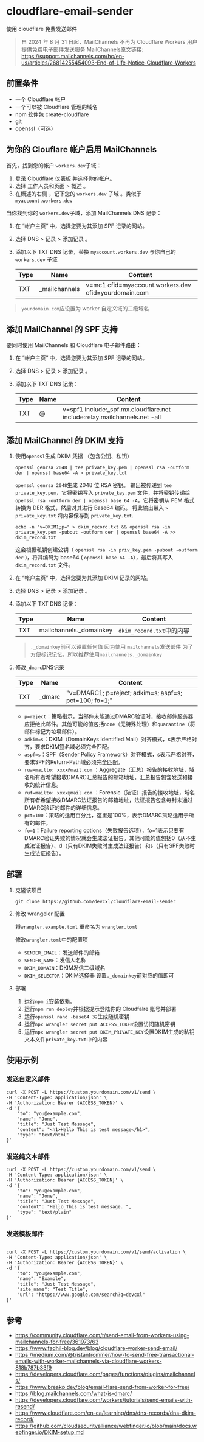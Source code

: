 # cloudflare-email-sender

使用 cloudflare 免费发送邮件
>自 2024 年 8 月 31 日起，MailChannels 不再为 Cloudflare Workers 用户提供免费电子邮件发送服务
> MailChannels原文链接: https://support.mailchannels.com/hc/en-us/articles/26814255454093-End-of-Life-Notice-Cloudflare-Workers


## 前置条件

- 一个 Cloudflare 帐户
- 一个可以被 Cloudflare 管理的域名
- npm 软件包 create-cloudflare
- git
- openssl（可选）

## 为你的 Clouflare 帐户启用 MailChannels

首先，找到您的帐户 `workers.dev`子域：

1. 登录 Cloudflare 仪表板 并选择你的帐户。
2. 选择 工作人员和页面 > 概述 。
3. 在概述的右侧 ，记下您的 `workers.dev` 子域 。类似于 `myaccount.workers.dev`

当你找到你的 `workers.dev`子域，添加 MailChannels DNS 记录：

1. 在 “帐户主页” 中，选择您要为其添加 SPF 记录的网站。
2. 选择 DNS > 记录 > 添加记录 。
3. 添加以下 TXT DNS 记录，替换 `myaccount.workers.dev` 与你自己的 `workers.dev` 子域

   | Type | Name           | Content                                              |
   | ---- | -------------- | ---------------------------------------------------- |
   | TXT  | \_mailchannels | v=mc1 cfid=myaccount.workers.dev cfid=yourdomain.com |

> `yourdomain.com`应设置为 worker 自定义域的二级域名

## 添加 MailChannel 的 SPF 支持

要同时使用 MailChannels 和 Cloudflare 电子邮件路由：

1. 在 “帐户主页” 中，选择您要为其添加 SPF 记录的网站。
2. 选择 DNS > 记录 > 添加记录 。
3. 添加以下 TXT DNS 记录：

   | Type | Name | Content                                                                    |
   | ---- | ---- | -------------------------------------------------------------------------- |
   | TXT  | @    | v=spf1 include:\_spf.mx.cloudflare.net include:relay.mailchannels.net -all |


## 添加 MailChannel 的 DKIM 支持

1. 使用`openssl`生成 DKIM 凭据 （包含公钥、私钥）

    ```shell
    openssl genrsa 2048 | tee private_key.pem | openssl rsa -outform der | openssl base64 -A > private_key.txt
    ```

    `openssl genrsa 2048`生成 2048 位 RSA 密钥。 输出被传递到 `tee private_key.pem`，它将密钥写入 `private_key.pem` 文件，并将密钥传递给 `openssl rsa -outform der | openssl base 64 -A`，它将密钥从 PEM 格式转换为 DER 格式，然后对其进行 Base64 编码。 将此输出带入 `> private_key.txt` 将内容保存到 `private_key.txt`. 

    ```shell
    echo -n "v=DKIM1;p=" > dkim_record.txt && openssl rsa -in private_key.pem -pubout -outform der | openssl base64 -A >> dkim_record.txt
    ```
    这会根据私钥创建公钥（ `openssl rsa -in priv_key.pem -pubout -outform der` )，将其编码为 base64 ( `openssl base 64 -A`），最后将其写入 `dkim_record.txt` 文件。 

1. 在 “帐户主页” 中，选择您要为其添加 DKIM 记录的网站。
2. 选择 DNS > 记录 > 添加记录 。
3. 添加以下 TXT DNS 记录：

   | Type | Name | Content                                                                    |
   | ---- | ---- | -------------------------------------------------------------------------- |
   | TXT  | mailchannels._domainkey    | `dkim_record.txt`中的内容 |

   >  `._domainkey`前可以设置任何值 因为使用 `mailchannels`发送邮件 为了方便标识记忆，所以推荐使用`mailchannels._domainkey`

4. 修改`_dmarc`DNS记录

   | Type | Name | Content                                                                    |
   | ---- | ---- | -------------------------------------------------------------------------- |
   | TXT  | _dmarc    | "v=DMARC1; p=reject; adkim=s; aspf=s; pct=100; fo=1;" |

   - `p=reject`：策略指示，当邮件未能通过DMARC验证时，接收邮件服务器应拒绝此邮件。其他可能的值包括`none`（无特殊处理）和`quarantine`（将邮件标记为垃圾邮件）。
   - `adkim=s`：DKIM（DomainKeys Identified Mail）对齐模式，s表示严格对齐，要求DKIM签名域必须完全匹配。
   - `aspf=s`：SPF（Sender Policy Framework）对齐模式，s表示严格对齐，要求SPF的Return-Path域必须完全匹配。
   - `rua=mailto: xxxx@mail.com`
：Aggregate（汇总）报告的接收地址，域名所有者希望接收DMARC汇总报告的邮箱地址，汇总报告包含发送和接收的统计信息。
   - `ruf=mailto: xxxx@mail.com`
：Forensic（法证）报告的接收地址，域名所有者希望接收DMARC法证报告的邮箱地址，法证报告包含每封未通过DMARC验证的邮件的详细信息。
   - `pct=100`：策略的适用百分比，这里是100%，表示DMARC策略适用于所有的邮件。
   - `fo=1`：Failure reporting options（失败报告选项），fo=1表示只要有DMARC验证失败的情况就会生成法证报告。其他可能的值包括0（从不生成法证报告）、d（只有DKIM失败时生成法证报告）和s（只有SPF失败时生成法证报告）。

## 部署

1. 克隆该项目

   `git clone https://github.com/devcxl/cloudflare-email-sender`

2. 修改 wrangeler 配置

   将`wrangler.example.toml` 重命名为 `wrangler.toml`

   修改`wrangler.toml`中的配置项
   - `SENDER_EMAIL`：发送邮件的邮箱
   - `SENDER_NAME`：发信人名称
   - `DKIM_DOMAIN`：DKIM发信二级域名
   - `DKIM_SELECTOR`：DKIM选择器 设置`._domainkey`前对应的值即可


3. 部署

   1. 运行`npm i`安装依赖。
   2. 运行`npm run deploy`并根据提示登陆你的 Cloudfalre 账号并部署
   3. 运行`openssl rand -base64 32`生成随机密钥
   4. 运行`npx wrangler secret put ACCESS_TOKEN`设置访问随机密钥
   5. 运行`npx wrangler secret put DKIM_PRIVATE_KEY`设置DKIM生成的私钥文本文件`private_key.txt`中的内容

## 使用示例

### 发送自定义邮件

```shell
curl -X POST -L https://custom.yourdomain.com/v1/send \
-H 'Content-Type: application/json' \
-H 'Authorization: Bearer {ACCESS_TOKEN}' \
-d '{
    "to": "you@example.com",
    "name": "Jone",
    "title": "Just Test Message",
    "content": "<h1>Hello This is test message</h1>",
    "type": "text/html"
}'
```

### 发送纯文本邮件

```shell
curl -X POST -L https://custom.yourdomain.com/v1/send \
-H 'Content-Type: application/json' \
-H 'Authorization: Bearer {ACCESS_TOKEN}' \
-d '{
    "to": "you@example.com",
    "name": "Jone",
    "title": "Just Test Message",
    "content": "Hello This is test message. ",
    "type": "text/plain"
}'
```

### 发送模板邮件

```shell

curl -X POST -L https://custom.yourdomain.com/v1/send/activation \
-H 'Content-Type: application/json' \
-H 'Authorization: Bearer {ACCESS_TOKEN}' \
-d '{
    "to": "you@example.com",
    "name": "Example",
    "title": "Just Test Message",
    "site_name": "Test Title",
    "url": "https://www.google.com/search?q=devcxl"
}'
```

## 参考

- https://community.cloudflare.com/t/send-email-from-workers-using-mailchannels-for-free/361973/63
- https://www.fadhil-blog.dev/blog/cloudflare-worker-send-email/
- https://medium.com/@tristantrommer/how-to-send-free-transactional-emails-with-worker-mailchannels-via-cloudflare-workers-818b787b33f9
- https://developers.cloudflare.com/pages/functions/plugins/mailchannels/
- https://www.breakp.dev/blog/email-flare-send-from-worker-for-free/
- https://blog.mailchannels.com/what-is-dmarc/
- https://developers.cloudflare.com/workers/tutorials/send-emails-with-resend/
- https://www.cloudflare.com/en-ca/learning/dns/dns-records/dns-dkim-record/
- https://github.com/cloudsecurityalliance/webfinger.io/blob/main/docs.webfinger.io/DKIM-setup.md